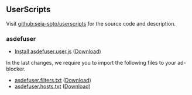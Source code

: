 ## UserScripts

Visit [github:seia-soto/userscripts](https://github.com/seia-soto/userscripts) for the source code and description.

### asdefuser

- [Install asdefuser.user.js](./asdefuser.user.js) (<a download href='./asdefuser.user.js'>Download</a>)

In the last changes, we require you to import the following files to your ad-blocker.

- [asdefuser.filters.txt](./asdefuser.filters.txt) (<a download href='./asdefuser.filters.js'>Download</a>)
- [asdefuser.hosts.txt](./asdefuser.hosts.txt) (<a download href='./asdefuser.hosts.js'>Download</a>)
